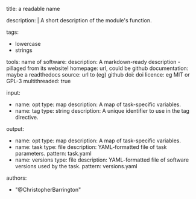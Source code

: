 title: a readable name

description: |
  A short description of the module's function.

tags:
  - lowercase
  - strings

tools:
  name of software:
    description: A markdown-ready description - pillaged from its website!
    homepage: url, could be github
    documentation: maybe a readthedocs
    source: url to (eg) github
    doi: doi
    licence: eg MIT or GPL-3
    multithreaded: true

input:
  - name: opt
    type: map
    description: A map of task-specific variables.
  - name: tag
    type: string
    description: A unique identifier to use in the tag directive.

output:
  - name: opt
    type: map
    description: A map of task-specific variables.
  - name: task
    type: file
    description: YAML-formatted file of task parameters.
    pattern: task.yaml
  - name: versions
    type: file
    description: YAML-formatted file of software versions used by the task.
    pattern: versions.yaml

authors:
  - "@ChristopherBarrington"
